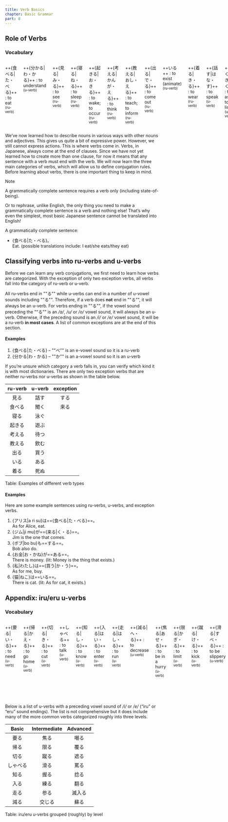 ```yaml
---
title: Verb Basics
chapter: Basic Grammar
part: 8
---
```


## Role of Verbs

### Vocabulary

<div class="columns">

++{食べる|た・べる}++
: to eat <sup>(ru-verb)</sup>

++{分かる|わ・かる}++
: to understand <sup>(u-verb)</sup>

++{見る|み・る}++
: to see <sup>(ru-verb)</sup>

++{寝る|ね・る}++
: to sleep <sup>(ru-verb)</sup>

++{起きる|お・きる}++
: to wake; to occur <sup>(ru-verb)</sup>

++{考える|かんが・える}++
: to think <sup>(ru-verb)</sup>

++{教える|おし・える}++
: to teach; to inform <sup>(ru-verb)</sup>

++{出る|で・る}++
: to come out <sup>(ru-verb)</sup>

++いる++
: to exist (animate) <sup>(ru-verb)</sup>

++{着る|き・る}++
: to wear <sup>(ru-verb)</sup>

++{話す|はな・す}++
: to speak <sup>(u-verb)</sup>

++{聞く|き・く}++
: to ask; to listen <sup>(u-verb)</sup>

++{泳ぐ|およ・ぐ}++
: to swim <sup>(u-verb)</sup>

++{遊ぶ|あそ・ぶ}++
: to play <sup>(u-verb)</sup>

++{待つ|ま・つ}++
: to wait <sup>(u-verb)</sup>

++{飲む|の・む}++
: to drink <sup>(u-verb)</sup>

++{買う|か・う}++
: to buy <sup>(u-verb)</sup>

++ある++
: to exist (inanimate) <sup>(u-verb)</sup>

++{死ぬ|し・ぬ}++
: to die <sup>(u-verb)</sup>

++する++
: to do <sup>(exception)</sup>

++{来る|く・る}++
: to come <sup>(exception)</sup>

++{お金|お・かね}++
: money

++{私|わたし}++
: me, myself, I

++{猫|ねこ}++
: cat

</div>

We’ve now learned how to describe nouns in various ways with other nouns and adjectives. This gives us quite a bit of expressive power. However, we still cannot express actions. This is where verbs come in. Verbs, in Japanese, always come at the end of clauses. Since we have not yet learned how to create more than one clause, for now it means that any sentence with a verb must end with the verb. We will now learn the three main categories of verbs, which will allow us to define conjugation rules. Before learning about verbs, there is one important thing to keep in mind.

> [!Note]
>
> A grammatically complete sentence requires a verb only (including state-of-being).

Or to rephrase, unlike English, the only thing you need to make a grammatically complete sentence is a verb and nothing else! That’s why even the simplest, most basic Japanese sentence cannot be translated into English!

A grammatically complete sentence:

- {食べる|た・べる}。  
   Eat. (possible translations include: I eat/she eats/they eat)

## Classifying verbs into ru-verbs and u-verbs

Before we can learn any verb conjugations, we first need to learn how verbs are categorized. With the exception of only two exception verbs, all verbs fall into the category of ru-verb or u-verb.

All ru-verbs end in ""る"" while u-verbs can end in a number of u-vowel sounds including ""る"". Therefore, if a verb does **not** end in ""る"", it will always be an u-verb. For verbs ending in ""る"", if the vowel sound preceding the ""る"" is an _/a/_, _/u/_ or _/o/_ vowel sound, it will always be an u-verb. Otherwise, if the preceding sound is an _/i/_ or _/e/_ vowel sound, it will be a ru-verb **in most cases**. A list of common exceptions are at the end of this section.

#### Examples

1. {食べる|た・べる} – ""べ"" is an e-vowel sound so it is a ru-verb
1. {分かる|わ・かる} – ""か"" is an a-vowel sound so it is an u-verb

If you’re unsure which category a verb falls in, you can verify which kind it is with most dictionaries. There are only two exception verbs that are neither ru-verbs nor u-verbs as shown in the table below.

| ru-verb | u-verb | exception |
| :-----: | :----: | :-------: |
|  見る   |  話す  |   する    |
| 食べる  |  聞く  |   来る    |
|  寝る   |  泳ぐ  |           |
| 起きる  |  遊ぶ  |           |
| 考える  |  待つ  |           |
| 教える  |  飲む  |           |
|  出る   |  買う  |           |
|  いる   |  ある  |           |
|  着る   |  死ぬ  |           |

Table: Examples of different verb types

#### Examples

Here are some example sentences using ru-verbs, u-verbs, and exception verbs.

1. {アリス|a ri su}は=={食べる|た・べる}==。  
   As for Alice, eat.
1. {ジム|ji mu}が=={来る|く・る}==。  
   Jim is the one that comes.
1. {ボブ|bo bu}も==する==。  
   Bob also do.
1. {お金|お・かね}が==ある==。  
   There is money. (lit: Money is the thing that exists.)
1. {私|わたし}は=={買う|か・う}==。  
   As for me, buy.
1. {猫|ねこ}は==いる==。  
   There is cat. (lit: As for cat, it exists.)

## Appendix: iru/eru u-verbs

### Vocabulary

<div class="columns">

++{要る|い・る}++
: to need <sup>(u-verb)</sup>

++{帰る|かえ・る}++
: to go home <sup>(u-verb)</sup>

++{切る|き・る}++
: to cut <sup>(u-verb)</sup>

++しゃべる++
: to talk <sup>(u-verb)</sup>

++{知る|し・る}++
: to know <sup>(u-verb)</sup>

++{入る|はい・る}++
: to enter <sup>(u-verb)</sup>

++{走る|はし・る}++
: to run <sup>(u-verb)</sup>

++{減る|へ・る}++
: to decrease <sup>(u-verb)</sup>

++{焦る|あせ・る}++
: to be in a hurry <sup>(u-verb)</sup>

++{限る|かぎ・る}++
: to limit <sup>(u-verb)</sup>

++{蹴る|け・る}++
: to kick <sup>(u-verb)</sup>

++{滑る|すべ・る}++
: to be slippery <sup>(u-verb)</sup>

++{握る|にぎ・る}++
: to grasp <sup>(u-verb)</sup>

++{練る|ね・る}++
: to knead <sup>(u-verb)</sup>

++{参る|まい・る}++
: to go; to come <sup>(u-verb)</sup>

++{交じる|まじ・る}++
: to mingle <sup>(u-verb)</sup>

++{嘲る|あざけ・る}++
: to ridicule <sup>(u-verb)</sup>

++{覆る|くつがえ・る}++
: to overturn <sup>(u-verb)</sup>

++{遮る|さえぎ・る}++
: to interrupt <sup>(u-verb)</sup>

++{罵る|ののし・る}++
: to abuse verbally <sup>(u-verb)</sup>

++{捻る|ひね・る}++
: to twist <sup>(u-verb)</sup>

++{翻る|ひるが・える}++
: to turn over; to wave <sup>(u-verb)</sup>

++{滅入る|めい・る}++
: to feel depressed <sup>(u-verb)</sup>

++{蘇る|よみがえ・る}++
: to be resurrected <sup>(u-verb)</sup>

</div>

Below is a list of u-verbs with a preceding vowel sound of _/i/_ or _/e/_ (“iru” or “eru” sound endings). The list is not comprehensive but it does include many of the more common verbs categorized roughly into three levels.

|  Basic   | Intermediate | Advanced |
| :------: | :----------: | :------: |
|   要る   |     焦る     |   嘲る   |
|   帰る   |     限る     |   覆る   |
|   切る   |     蹴る     |   遮る   |
| しゃべる |     滑る     |   罵る   |
|   知る   |     握る     |   捻る   |
|   入る   |     練る     |   翻る   |
|   走る   |     参る     |  滅入る  |
|   減る   |    交じる    |   蘇る   |

Table: iru/eru u-verbs grouped (roughly) by level

